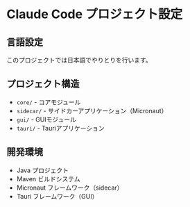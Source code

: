 # Claude Code プロジェクト設定

## 言語設定
このプロジェクトでは日本語でやりとりを行います。

## プロジェクト構造
- `core/` - コアモジュール
- `sidecar/` - サイドカーアプリケーション（Micronaut）
- `gui/` - GUIモジュール
- `tauri/` - Tauriアプリケーション

## 開発環境
- Java プロジェクト
- Maven ビルドシステム
- Micronaut フレームワーク（sidecar）
- Tauri フレームワーク（GUI）